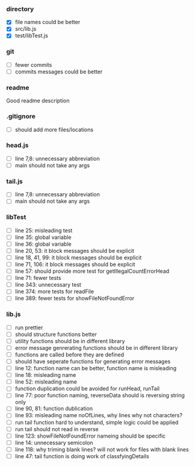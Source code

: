 ### directory 
- [x] file names could be better
- [x] src/lib.js
- [x] test/libTest.js

### git 
- [ ] fewer commits
- [ ] commits messages could be better

### readme
Good readme description

### .gitignore 
- [ ] should add more files/locations

### head.js 
- [ ] line 7,8: unnecessary abbreviation
- [ ] main should not take any args

### tail.js 
- [ ] line 7,8: unnecessary abbreviation
- [ ] main should not take any args

### libTest 
- [ ] line 25: misleading test
- [ ] line 35: global variable
- [ ] line 36: global variable
- [ ] line 20, 53: it block messages should be explicit
- [ ] line 18, 41, 99: it block messages should be explicit
- [ ] line 71, 106: it block messages should be explicit
- [ ] line 57: should provide more test for getIllegalCountErrorHead
- [ ] line 71: fewer tests
- [ ] line 343: unnecessary test
- [ ] line 374: more tests for readFile
- [ ] line 389: fewer tests for showFileNotFoundError

### lib.js 
- [ ] run prettier
- [ ] should structure functions better
- [ ] utility functions should be in different library
- [ ] error message genrerating functions should be in different library
- [ ] functions are called before they are defined
- [ ] should have seperate functions for generating error messages
- [ ] line 12: function name can be better, function name is misleading
- [ ] line 18: misleading name
- [ ] line 52: misleading name
- [ ] function duplication could be avoided for runHead, runTail
- [ ] line 77: poor function naming, reverseData should is reversing string only
- [ ] line 90, 81: function dublication
- [ ] line 93: misleading name  noOfLines, why lines why not characters?
- [ ] run tail function hard to understand, simple logic could be applied
- [ ] run tail   should not read in reverse
- [ ] line 123: showFileNotFoundError  nameing should be specific
- [ ] line 14: unnecessary semicolon
- [ ] line 118: why triming blank lines? will not work for files with blank lines
- [ ] line 47: tail function is doing work of classfyingDetails
